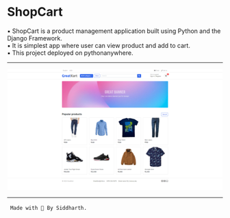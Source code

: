 # ShopCart

▪ ShopCart is a product management application built using Python and the Django Framework.
<br>
▪ It is simplest app where user can view product and add to cart. 
<br>
▪ This project deployed on pythonanywhere.
<hr>
<img src="https://github.com/siddharth756/ShopCart/blob/main/static/img/GreatKart.png" alt="ShopCart Image">
<hr>

`` Made with 💜 By Siddharth.``
